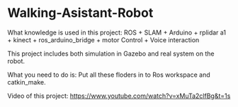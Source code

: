 # Walking-Asistant-Robot
What knowledge is used in this project:
ROS + SLAM + Arduino + rplidar a1 + kinect + ros_arduino_bridge + motor Control + Voice interaction

This project includes both simulation in Gazebo and real system on the robot.

What you need to do is:
Put all these floders in to Ros workspace and catkin_make.

Video of this project: https://www.youtube.com/watch?v=xMuTa2clfBg&t=1s
